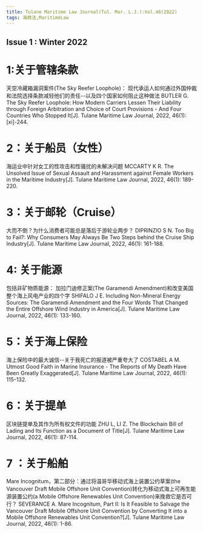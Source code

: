 ```yaml
---
title: Tulane Maritime Law Journal(Tul. Mar. L.J.):Vol.46(2022)
tags: 海商法,MaritimeLaw
---
```


## Issue 1 : Winter 2022

# 1:关于管辖条款

天空冷藏箱漏洞案件(The Sky Reefer Loophole)： 现代承运人如何通过外国仲裁和法院选择条款减轻他们的责任--以及四个国家如何阻止这种做法
BUTLER G. The Sky Reefer Loophole: How Modern Carriers Lessen Their Liability through Foreign Arbitration and Choice of Court Provisions - And Four Countries Who Stopped It[J]. Tulane Maritime Law Journal, 2022, 46(1): [xi]-244.

# 2：关于船员（女性）

海运业中针对女工的性攻击和性骚扰的未解决问题
MCCARTY K R. The Unsolved Issue of Sexual Assault and Harassment against Female Workers in the Maritime Industry[J]. Tulane Maritime Law Journal, 2022, 46(1): 189-220.

# 3：关于邮轮（Cruise）
大而不倒？为什么消费者可能总是落后于游轮业两步？
DIPRINZIO S N. Too Big to Fail?: Why Consumers May Always Be Two Steps behind the Cruise Ship Industry[J]. Tulane Maritime Law Journal, 2022, 46(1): 161-188.

# 4: 关于能源
包括非矿物质能源： 加拉门迪修正案(The Garamendi Amendment)和改变美国整个海上风电产业的四个字
SHIFALO J E. Including Non-Mineral Energy Sources: The Garamendi Amendment and the Four Words That Changed the Entire Offshore Wind Industry in America[J]. Tulane Maritime Law Journal, 2022, 46(1): 133-160.

# 5：关于海上保险
海上保险中的最大诚信--关于我死亡的报道被严重夸大了
COSTABEL A M. Utmost Good Faith in Marine Insurance - The Reports of My Death Have Been Greatly Exaggerated[J]. Tulane Maritime Law Journal, 2022, 46(1): 115-132.

# 6：关于提单
区块链提单及其作为所有权文件的功能
ZHU L, LI Z. The Blockchain Bill of Lading and Its Function as a Document of Title[J]. Tulane Maritime Law Journal, 2022, 46(1): 87-114.

# 7 ：关于船舶
Mare Incognitum，第二部分：通过将温哥华移动式海上装置公约草案(the Vancouver Draft Mobile Offshore Unit Convention)转化为移动式海上可再生能源装置公约(a Mobile Offshore Renewables Unit Convention)来挽救它是否可行？
SEVERANCE A. Mare Incognitum, Part II: Is It Feasible to Salvage the Vancouver Draft Mobile Offshore Unit Convention by Converting It into a Mobile Offshore Renewables Unit Convention?[J]. Tulane Maritime Law Journal, 2022, 46(1): 1-86.